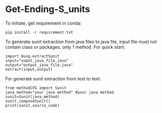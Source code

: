 # Get-Ending-S_units

To initiate, get requirement in conda:

```
pip install -r requirement.txt
```

To generate sunit extraction from java files to java file, input file must not contain class or packages, only 1 method. For quick start:

```
import Hung.extractSunit
input="input_java_file.java"
output="output_java_file.java"
extract(input,output)
```

For generate sunit extraction from text to text:

```
from methodCFG import Sunit
java_method="your java method" #your java method
sunit=Sunit(java_method)
sunit.composeSunit()
print(sunit.source_code)

```
